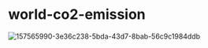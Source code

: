  # world-co2-emission
 
![157565990-3e36c238-5bda-43d7-8bab-56c9c1984ddb](https://user-images.githubusercontent.com/110374451/202966193-11742dd3-a01c-4f3a-9424-d4e093da149e.jpeg)

